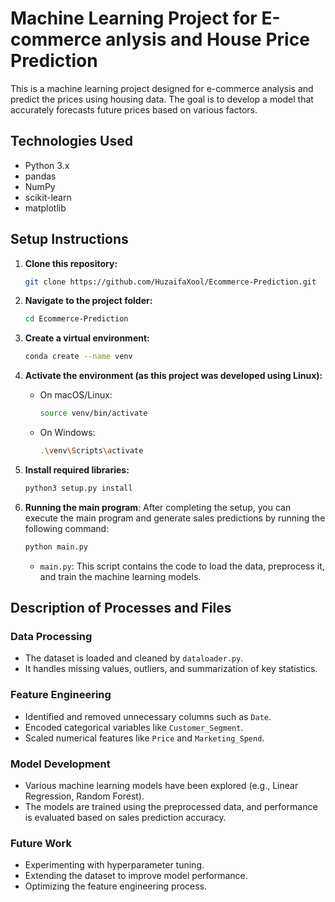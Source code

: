# Machine Learning Project for E-commerce anlysis and House Price Prediction

This is a machine learning project designed for  e-commerce analysis and predict the prices  using housing data. The goal is to develop a model that accurately forecasts future prices  based on various factors.

## Technologies Used
- Python 3.x
- pandas
- NumPy
- scikit-learn
- matplotlib

## Setup Instructions

1. **Clone this repository:**
    ```bash
    git clone https://github.com/HuzaifaXool/Ecommerce-Prediction.git
    ```

2. **Navigate to the project folder:**
    ```bash
    cd Ecommerce-Prediction
    ```

3. **Create a virtual environment:**
    ```bash
    conda create --name venv
    ```

4. **Activate the environment (as this project was developed using Linux):**
    - On macOS/Linux:
      ```bash
      source venv/bin/activate
      ```

    - On Windows:
      ```bash
      .\venv\Scripts\activate
      ```

5. **Install required libraries:**
    ```bash
    python3 setup.py install
    ```

6. **Running the main program**:
    After completing the setup, you can execute the main program and generate sales predictions by running the following command:
    ```bash
    python main.py
    ```

    - `main.py`: This script contains the code to load the data, preprocess it, and train the machine learning models.

## Description of Processes and Files

### Data Processing
- The dataset is loaded and cleaned by `dataloader.py`.
- It handles missing values, outliers, and summarization of key statistics.

### Feature Engineering
- Identified and removed unnecessary columns such as `Date`.
- Encoded categorical variables like `Customer_Segment`.
- Scaled numerical features like `Price` and `Marketing_Spend`.

### Model Development
- Various machine learning models have been explored (e.g., Linear Regression, Random Forest).
- The models are trained using the preprocessed data, and performance is evaluated based on sales prediction accuracy.

### Future Work
- Experimenting with hyperparameter tuning.
- Extending the dataset to improve model performance.
- Optimizing the feature engineering process.

